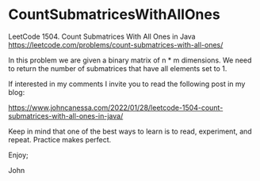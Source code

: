 # CountSubmatricesWithAllOnes
LeetCode 1504. Count Submatrices With All Ones in Java
https://leetcode.com/problems/count-submatrices-with-all-ones/

In this problem we are given a binary matrix of n * m dimensions.
We need to return the number of submatrices that have all
elements set to 1.

If interested in my comments I invite you to read the following 
post in my blog:

https://www.johncanessa.com/2022/01/28/leetcode-1504-count-submatrices-with-all-ones-in-java/

Keep in mind that one of the best ways to learn is to read,
experiment, and repeat. Practice makes perfect.

Enjoy;

John
